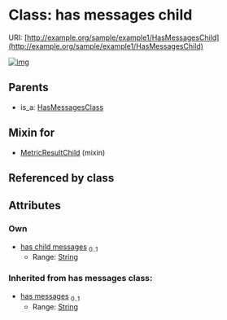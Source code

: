
# Class: has messages child




URI: [http://example.org/sample/example1/HasMessagesChild](http://example.org/sample/example1/HasMessagesChild)


[![img](https://yuml.me/diagram/nofunky;dir:TB/class/[HasMessagesClass],[MetricResultChild]uses%20-.->[HasMessagesChild&#124;has_child_messages:string%20%3F;has_messages(i):string%20%3F],[HasMessagesClass]^-[HasMessagesChild],[MetricResultChild])](https://yuml.me/diagram/nofunky;dir:TB/class/[HasMessagesClass],[MetricResultChild]uses%20-.->[HasMessagesChild&#124;has_child_messages:string%20%3F;has_messages(i):string%20%3F],[HasMessagesClass]^-[HasMessagesChild],[MetricResultChild])

## Parents

 *  is_a: [HasMessagesClass](HasMessagesClass.md)

## Mixin for

 * [MetricResultChild](MetricResultChild.md) (mixin) 

## Referenced by class


## Attributes


### Own

 * [has child messages](has_child_messages.md)  <sub>0..1</sub>
     * Range: [String](types/String.md)

### Inherited from has messages class:

 * [has messages](has_messages.md)  <sub>0..1</sub>
     * Range: [String](types/String.md)
